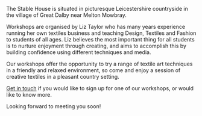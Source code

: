 The Stable House is situated in picturesque Leicestershire countryside in the village of Great Dalby near Melton Mowbray.

Workshops are organised by Liz Taylor who has many years experience running her own textiles business and teaching Design, Textiles and Fashion to students of all ages. Liz believes the most important thing for all students is to nurture enjoyment through creating, and aims to accomplish this by building confidence using different techniques and media.

Our workshops offer the opportunity to try a range of textile art techniques in a friendly and relaxed environment, so come and enjoy a session of creative textiles in a pleasant country setting.

[Get in touch](/contact) if you would like to sign up for one of our workshops, or would like to know more.

Looking forward to meeting you soon!
